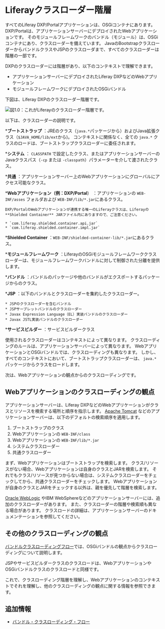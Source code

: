 # Liferayクラスローダー階層

すべてのLiferay DXP/Portalアプリケーションは、OSGiコンテナにあります。 DXP/Portalは、アプリケーションサーバーにデプロイされたWebアプリケーションです。 そのモジュールフレームワークのバンドル（モジュール）は、OSGiコンテナにあり、クラスローダーを備えています。 JavaのBootstrapクラスローダーからバンドルクラスやJSPのクラスローダまで、すべてのクラスローダーは階層の一部です。

DXPのクラスローダーには階層があり、以下のコンテキストで理解できます。

* アプリケーションサーバーにデプロイされたLiferay DXPなどのWebアプリケーション
* モジュールフレームワークにデプロイされたOSGiバンドル

下図は、Liferay DXPのクラスローダー階層です。

![図1.0：これがLiferayのクラスローダー階層です。](./liferay-classloader-hierarchy/images/01.png)

以下は、クラスローダーの説明です。

***ブートストラップ** ：JREのクラス（`java.*`パッケージから）およびJava拡張クラス（`$JAVA_HOME/lib/ext`から)。 コンテキストに関係なく、全ての `java.*` クラスのロードは、ブートストラップクラスローダーに委任されます。

***システム** ： `CLASSPATH` で設定したクラス、またはアプリケーションサーバーのJavaクラスパス（`-cp` または `-classpath`）パラメーターを介して渡されたクラス。

***共通** ：アプリケーションサーバー上のWebアプリケーションにグローバルにアクセス可能なクラス。

***Webアプリケーション（例：DXP/Portal**） ：アプリケーションの `WEB-INF/asses` フォルダおよび `WEB-INF/lib/*.jar`にあるクラス。

    DXP/PortalのWebアプリケーションが連携する唯一のLiferayクラスは、Liferayの **Shielded Container** JARファイル内にありますので、ご注意ください。

    * `com.liferay.shielded.container.api.jar`
    * `com.liferay.shielded.container.impl.jar`

***Shielded Container** ：`WEB-INF/shielded-container-lib/*.jar`にあるクラス。

***モジュールフレームワーク** ：LiferayのOSGiモジュールフレームワーククラスローダーは、モジュールフレームワークバンドルに対して制御された分離を提供します。

***バンドル** ：バンドルのパッケージや他のバンドルがエクスポートするパッケージからのクラス。

***JSP** ：以下のバンドルとクラスローダーを集約したクラスローダー。

    * JSPのクラスローダーを含むバンドル
    * JSPサーブレットバンドルのクラスローダー
    * Javax Expression Language（EL）実装バンドルのクラスローダー
    * Javax JSTL実装バンドルのクラスローダー

***サービスビルダー** ：サービスビルダークラス

使用されるクラスローダーはコンテキストによって異なります。 クラスローディングのルールは、アプリケーションサーバーによって異なります。 WebアプリケーションとOSGiバンドルでは、クラスローディングも異なります。 しかし、すべてのコンテキストにおいて、ブートストラップクラスローダーは、 `java.*` パッケージからクラスをロードします。

次は、Webアプリケーションの観点からのクラスローディングです。

## Webアプリケーションのクラスローディングの観点

アプリケーションサーバーは、Liferay DXPなどのWebアプリケーションがクラスとリソースを検索する場所と順序を指示します。 [Apache Tomcat](https://tomcat.apache.org/tomcat-9.0-doc/class-loader-howto.html) などのアプリケーションサーバーは、以下のデフォルトの検索順序を適用します。

1. ブートストラップのクラス
1. Webアプリケーションの `WEB-INF/class`
1. Webアプリケーションの `WEB-INF/lib/*.jar`
1. システムクラスローダー
1. 共通クラスローダー

まず、Webアプリケーションはブートストラップを検索します。 クラス/リソースがない場合、Webアプリケーションは自身のクラスとJARを検索します。 それでもクラス/リソースが見つからない場合は、システムクラスローダーをチェックしてから、共通クラスローダーをチェックします。 Webアプリケーションが自身のクラスとJARをチェックする以外は、親を優先して階層を検索します。

[Oracle WebLogic](https://docs.oracle.com/cd/E19501-01/819-3659/beadf/index.html) やIBM WebSphereなどのアプリケーションサーバーには、追加のクラスローダーがあります。 また、クラスローダーの階層や検索順も異なる場合があります。 クラスロードの詳細は、アプリケーションサーバーのドキュメンテーションを参照してください。

## その他のクラスローディングの観点

[バンドルクラスローディングフロー](./bundle-classloading-flow.md)では、OSGiバンドルの観点からクラスローディングについて説明します。

JSPやサービスビルダークラスのクラスロードは、WebアプリケーションやOSGiバンドルクラスのクラスロードと同様です。

これで、クラスローディング階層を理解し、Webアプリケーションのコンテキストでそれを理解し、他のクラスローディングの観点に関する情報を参照できます。

## 追加情報

* [バンドル・クラスローディング・フロー](./bundle-classloading-flow.md)